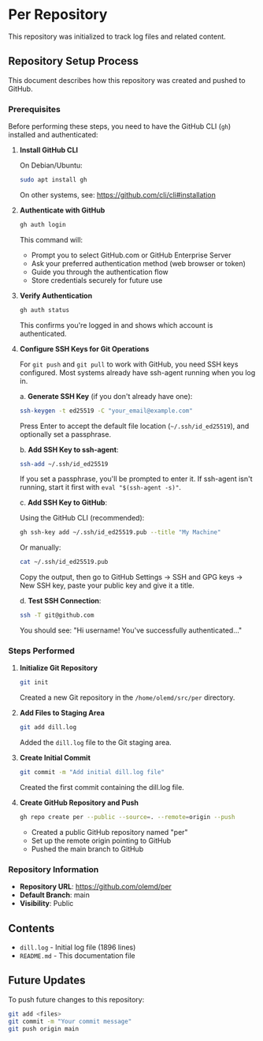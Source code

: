 # Per Repository

This repository was initialized to track log files and related content.

## Repository Setup Process

This document describes how this repository was created and pushed to GitHub.

### Prerequisites

Before performing these steps, you need to have the GitHub CLI (`gh`) installed and authenticated:

1. **Install GitHub CLI**

   On Debian/Ubuntu:
   ```bash
   sudo apt install gh
   ```

   On other systems, see: https://github.com/cli/cli#installation

2. **Authenticate with GitHub**
   ```bash
   gh auth login
   ```

   This command will:
   - Prompt you to select GitHub.com or GitHub Enterprise Server
   - Ask your preferred authentication method (web browser or token)
   - Guide you through the authentication flow
   - Store credentials securely for future use

3. **Verify Authentication**
   ```bash
   gh auth status
   ```

   This confirms you're logged in and shows which account is authenticated.

4. **Configure SSH Keys for Git Operations**

   For `git push` and `git pull` to work with GitHub, you need SSH keys configured. Most systems already have ssh-agent running when you log in.

   a. **Generate SSH Key** (if you don't already have one):
   ```bash
   ssh-keygen -t ed25519 -C "your_email@example.com"
   ```

   Press Enter to accept the default file location (`~/.ssh/id_ed25519`), and optionally set a passphrase.

   b. **Add SSH Key to ssh-agent**:
   ```bash
   ssh-add ~/.ssh/id_ed25519
   ```

   If you set a passphrase, you'll be prompted to enter it. If ssh-agent isn't running, start it first with `eval "$(ssh-agent -s)"`.

   c. **Add SSH Key to GitHub**:

   Using the GitHub CLI (recommended):
   ```bash
   gh ssh-key add ~/.ssh/id_ed25519.pub --title "My Machine"
   ```

   Or manually:
   ```bash
   cat ~/.ssh/id_ed25519.pub
   ```
   Copy the output, then go to GitHub Settings → SSH and GPG keys → New SSH key, paste your public key and give it a title.

   d. **Test SSH Connection**:
   ```bash
   ssh -T git@github.com
   ```

   You should see: "Hi username! You've successfully authenticated..."

### Steps Performed

1. **Initialize Git Repository**
   ```bash
   git init
   ```
   Created a new Git repository in the `/home/olemd/src/per` directory.

2. **Add Files to Staging Area**
   ```bash
   git add dill.log
   ```
   Added the `dill.log` file to the Git staging area.

3. **Create Initial Commit**
   ```bash
   git commit -m "Add initial dill.log file"
   ```
   Created the first commit containing the dill.log file.

4. **Create GitHub Repository and Push**
   ```bash
   gh repo create per --public --source=. --remote=origin --push
   ```
   - Created a public GitHub repository named "per"
   - Set up the remote origin pointing to GitHub
   - Pushed the main branch to GitHub

### Repository Information

- **Repository URL**: https://github.com/olemd/per
- **Default Branch**: main
- **Visibility**: Public

## Contents

- `dill.log` - Initial log file (1896 lines)
- `README.md` - This documentation file

## Future Updates

To push future changes to this repository:

```bash
git add <files>
git commit -m "Your commit message"
git push origin main
```
